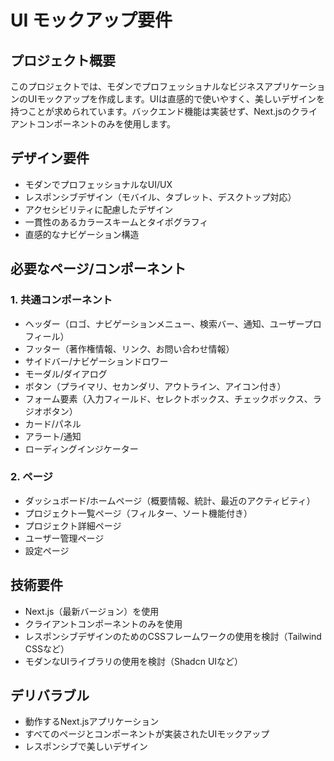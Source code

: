 # UI モックアップ要件

## プロジェクト概要
このプロジェクトでは、モダンでプロフェッショナルなビジネスアプリケーションのUIモックアップを作成します。UIは直感的で使いやすく、美しいデザインを持つことが求められています。バックエンド機能は実装せず、Next.jsのクライアントコンポーネントのみを使用します。

## デザイン要件
- モダンでプロフェッショナルなUI/UX
- レスポンシブデザイン（モバイル、タブレット、デスクトップ対応）
- アクセシビリティに配慮したデザイン
- 一貫性のあるカラースキームとタイポグラフィ
- 直感的なナビゲーション構造

## 必要なページ/コンポーネント

### 1. 共通コンポーネント
- ヘッダー（ロゴ、ナビゲーションメニュー、検索バー、通知、ユーザープロフィール）
- フッター（著作権情報、リンク、お問い合わせ情報）
- サイドバー/ナビゲーションドロワー
- モーダル/ダイアログ
- ボタン（プライマリ、セカンダリ、アウトライン、アイコン付き）
- フォーム要素（入力フィールド、セレクトボックス、チェックボックス、ラジオボタン）
- カード/パネル
- アラート/通知
- ローディングインジケーター

### 2. ページ
- ダッシュボード/ホームページ（概要情報、統計、最近のアクティビティ）
- プロジェクト一覧ページ（フィルター、ソート機能付き）
- プロジェクト詳細ページ
- ユーザー管理ページ
- 設定ページ

## 技術要件
- Next.js（最新バージョン）を使用
- クライアントコンポーネントのみを使用
- レスポンシブデザインのためのCSSフレームワークの使用を検討（Tailwind CSSなど）
- モダンなUIライブラリの使用を検討（Shadcn UIなど）

## デリバラブル
- 動作するNext.jsアプリケーション
- すべてのページとコンポーネントが実装されたUIモックアップ
- レスポンシブで美しいデザイン